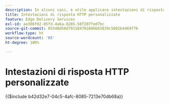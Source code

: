```yaml
---
description: In alcuni casi, è utile applicare intestazioni di risposta HTTP personalizzate alle risorse, ad esempio per consentire CORS. Se desideri specificare le intestazioni, crea una cartella di lavoro di Excel o una di Fogli Google nella cartella ‘/.helix’ del tuo sito web in Sharepoint o Google Drive, denominata ‘headers.xlsx’ in SharePoint o ‘headers’ in Google Drive.
title: Intestazioni di risposta HTTP personalizzate
feature: Edge Delivery Services
exl-id: ae386f02-05fd-4a6a-8285-58f207fed7bc
source-git-commit: 05548d56d791584781606b02839c5602b4469f7b
workflow-type: ht
source-wordcount: '65'
ht-degree: 100%

---
```


# Intestazioni di risposta HTTP personalizzate

{{$include b42d32e7-04c5-4afc-8085-7213e70db68a}}
